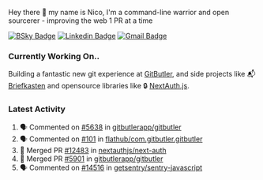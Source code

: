 
Hey there 👋 my name is Nico, I'm a command-line warrior and open sourcerer - improving the web 1 PR at a time

[![BSky Badge](https://img.shields.io/badge/-%20%40ndo.dev%20-%200285FF?style=flat-square&logo=bluesky&color=%23161e27)](https://bsky.app/profile/ndo.dev) [![Linkedin Badge](https://img.shields.io/badge/-ndom91-blue?style=flat-square&logo=Linkedin&logoColor=white&link=https://www.linkedin.com/in/ndom91/)](https://www.linkedin.com/in/ndom91/) [![Gmail Badge](https://img.shields.io/badge/-yo@ndo.dev-c14438?style=flat-square&logo=mail.ru&logoColor=white&link=mailto:yo@ndo.dev)](mailto:yo@ndo.dev)

### Currently Working On..

Building a fantastic new git experience at [GitButler](https://github.com/gitbutlerapp), and side projects like 📬 [Briefkasten](https://briefkastenhq.com) and opensource libraries like 🔒 [NextAuth.js](https://github.com/nextauthjs/next-auth).

<!--START_SECTION_PROFILE_VIEWS:readme-info-->
<!--END_SECTION_PROFILE_VIEWS:readme-info-->

<!--START_SECTION_DAILY_COMMIT:readme-info-->
<!--END_SECTION_DAILY_COMMIT:readme-info-->

<!--START_SECTION_WEEKLY_COMMIT:readme-info-->
<!--END_SECTION_WEEKLY_COMMIT:readme-info-->

### Latest Activity

<!--START_SECTION:activity-->
1. 🗣 Commented on [#5638](https://github.com/gitbutlerapp/gitbutler/issues/5638#issuecomment-2579588721) in [gitbutlerapp/gitbutler](https://github.com/gitbutlerapp/gitbutler)
2. 🗣 Commented on [#101](https://github.com/flathub/com.gitbutler.gitbutler/issues/101#issuecomment-2579566781) in [flathub/com.gitbutler.gitbutler](https://github.com/flathub/com.gitbutler.gitbutler)
3. 🎉 Merged PR [#12483](https://github.com/nextauthjs/next-auth/pull/12483) in [nextauthjs/next-auth](https://github.com/nextauthjs/next-auth)
4. 🎉 Merged PR [#5901](https://github.com/gitbutlerapp/gitbutler/pull/5901) in [gitbutlerapp/gitbutler](https://github.com/gitbutlerapp/gitbutler)
5. 🗣 Commented on [#14516](https://github.com/getsentry/sentry-javascript/issues/14516#issuecomment-2577827297) in [getsentry/sentry-javascript](https://github.com/getsentry/sentry-javascript)
<!--END_SECTION:activity-->
